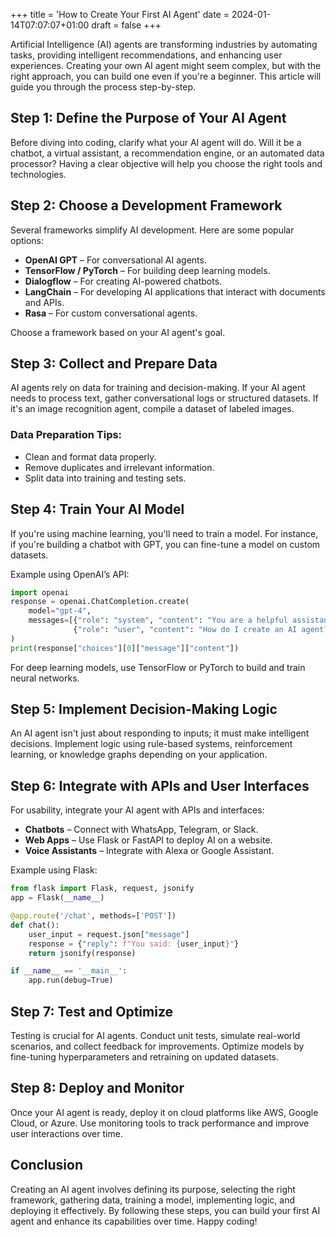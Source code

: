 +++
title = 'How to Create Your First AI Agent'
date = 2024-01-14T07:07:07+01:00
draft = false
+++

Artificial Intelligence (AI) agents are transforming industries by automating tasks, providing intelligent recommendations, and enhancing user experiences. Creating your own AI agent might seem complex, but with the right approach, you can build one even if you're a beginner. This article will guide you through the process step-by-step.

## Step 1: Define the Purpose of Your AI Agent
Before diving into coding, clarify what your AI agent will do. Will it be a chatbot, a virtual assistant, a recommendation engine, or an automated data processor? Having a clear objective will help you choose the right tools and technologies.

## Step 2: Choose a Development Framework
Several frameworks simplify AI development. Here are some popular options:
- **OpenAI GPT** – For conversational AI agents.
- **TensorFlow / PyTorch** – For building deep learning models.
- **Dialogflow** – For creating AI-powered chatbots.
- **LangChain** – For developing AI applications that interact with documents and APIs.
- **Rasa** – For custom conversational agents.

Choose a framework based on your AI agent's goal.

## Step 3: Collect and Prepare Data
AI agents rely on data for training and decision-making. If your AI agent needs to process text, gather conversational logs or structured datasets. If it's an image recognition agent, compile a dataset of labeled images.

### Data Preparation Tips:
- Clean and format data properly.
- Remove duplicates and irrelevant information.
- Split data into training and testing sets.

## Step 4: Train Your AI Model
If you're using machine learning, you'll need to train a model. For instance, if you're building a chatbot with GPT, you can fine-tune a model on custom datasets.

Example using OpenAI’s API:
```python
import openai
response = openai.ChatCompletion.create(
    model="gpt-4",
    messages=[{"role": "system", "content": "You are a helpful assistant."},
              {"role": "user", "content": "How do I create an AI agent?"}]
)
print(response["choices"][0]["message"]["content"])
```

For deep learning models, use TensorFlow or PyTorch to build and train neural networks.

## Step 5: Implement Decision-Making Logic
An AI agent isn't just about responding to inputs; it must make intelligent decisions. Implement logic using rule-based systems, reinforcement learning, or knowledge graphs depending on your application.

## Step 6: Integrate with APIs and User Interfaces
For usability, integrate your AI agent with APIs and interfaces:
- **Chatbots** – Connect with WhatsApp, Telegram, or Slack.
- **Web Apps** – Use Flask or FastAPI to deploy AI on a website.
- **Voice Assistants** – Integrate with Alexa or Google Assistant.

Example using Flask:
```python
from flask import Flask, request, jsonify
app = Flask(__name__)

@app.route('/chat', methods=['POST'])
def chat():
    user_input = request.json["message"]
    response = {"reply": f"You said: {user_input}"}
    return jsonify(response)

if __name__ == '__main__':
    app.run(debug=True)
```

## Step 7: Test and Optimize
Testing is crucial for AI agents. Conduct unit tests, simulate real-world scenarios, and collect feedback for improvements. Optimize models by fine-tuning hyperparameters and retraining on updated datasets.

## Step 8: Deploy and Monitor
Once your AI agent is ready, deploy it on cloud platforms like AWS, Google Cloud, or Azure. Use monitoring tools to track performance and improve user interactions over time.

## Conclusion
Creating an AI agent involves defining its purpose, selecting the right framework, gathering data, training a model, implementing logic, and deploying it effectively. By following these steps, you can build your first AI agent and enhance its capabilities over time. Happy coding!


